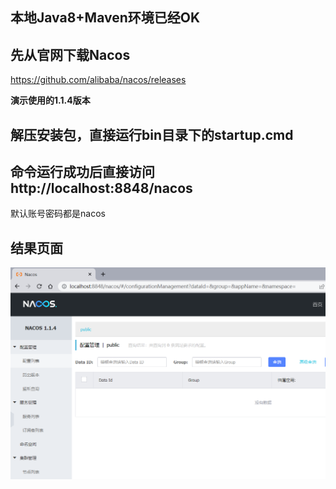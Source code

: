 ## 本地Java8+Maven环境已经OK



## 先从官网下载Nacos

https://github.com/alibaba/nacos/releases



**演示使用的1.1.4版本**



## 解压安装包，直接运行bin目录下的startup.cmd





## 命令运行成功后直接访问http://localhost:8848/nacos



默认账号密码都是nacos



## 结果页面

![image-20220430094202288](Windows安装并运行Nacos.assets/image-20220430094202288.png)
